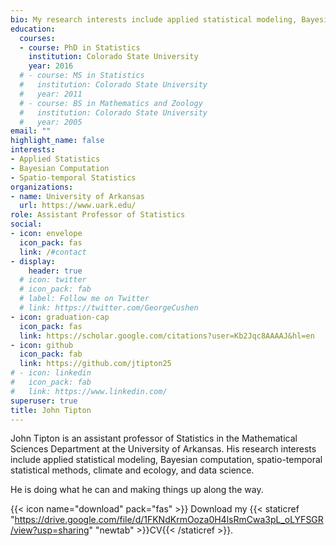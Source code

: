 ```yaml
---
bio: My research interests include applied statistical modeling, Bayesian computation, Spatio-temporal statistics, ecology, and climate
education:
  courses:
  - course: PhD in Statistics
    institution: Colorado State University
    year: 2016
  # - course: MS in Statistics
  #   institution: Colorado State University 
  #   year: 2011
  # - course: BS in Mathematics and Zoology
  #   institution: Colorado State University
  #   year: 2005
email: ""
highlight_name: false
interests:
- Applied Statistics
- Bayesian Computation
- Spatio-temporal Statistics
organizations:
- name: University of Arkansas
  url: https://www.uark.edu/
role: Assistant Professor of Statistics
social:
- icon: envelope
  icon_pack: fas
  link: /#contact
- display:
    header: true
  # icon: twitter
  # icon_pack: fab
  # label: Follow me on Twitter
  # link: https://twitter.com/GeorgeCushen
- icon: graduation-cap
  icon_pack: fas
  link: https://scholar.google.com/citations?user=Kb2Jqc8AAAAJ&hl=en
- icon: github
  icon_pack: fab
  link: https://github.com/jtipton25
# - icon: linkedin
#   icon_pack: fab
#   link: https://www.linkedin.com/
superuser: true
title: John Tipton
---
```


John Tipton is an assistant professor of Statistics in the Mathematical Sciences Department at the University of Arkansas. His research interests include applied statistical modeling, Bayesian computation, spatio-temporal statistical methods, climate and ecology, and data science. 

He is doing what he can and making things up along the way.


{{< icon name="download" pack="fas" >}} Download my {{< staticref "https://drive.google.com/file/d/1FKNdKrmOoza0H4lsRmCwa3pL_oLYFSGR/view?usp=sharing" "newtab" >}}CV{{< /staticref >}}.
